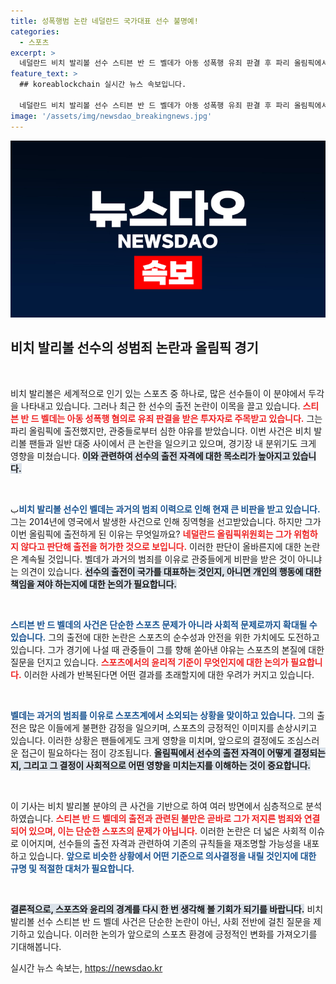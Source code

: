 ```yaml
---
title: 성폭행범 논란 네덜란드 국가대표 선수 불명예!
categories:
  - 스포츠
excerpt: >
  네덜란드 비치 발리볼 선수 스티븐 반 드 벨데가 아동 성폭행 유죄 판결 후 파리 올림픽에서 관중의 극심한 야유를 받으며 경기에 출전했다. 논란 속에서 올림픽 가치에 어긋난다는 목소리가 커지고 있다.
feature_text: >
  ## koreablockchain 실시간 뉴스 속보입니다.

  네덜란드 비치 발리볼 선수 스티븐 반 드 벨데가 아동 성폭행 유죄 판결 후 파리 올림픽에서 관중의 극심한 야유를 받으며 경기에 출전했다. 논란 속에서 올림픽 가치에 어긋난다는 목소리가 커지고 있다.
image: '/assets/img/newsdao_breakingnews.jpg'
---
```


<p><img src="/assets/img/newsdao_breakingnews.jpg" alt="koreablockchain 속보" /></p>

<h2 data-ke-size="size26">비치 발리볼 선수의 성범죄 논란과 올림픽 경기</h2>

<p data-ke-size="size16">&nbsp;</p>

<p>비치 발리볼은 세계적으로 인기 있는 스포츠 중 하나로, 많은 선수들이 이 분야에서 두각을 나타내고 있습니다. 그러나 최근 한 선수의 출전 논란이 이목을 끌고 있습니다. <b><span style="color: #ee2323;">스티븐 반 드 벨데는 아동 성폭행 혐의로 유죄 판결을 받은 투자자로 주목받고 있습니다.</span></b> 그는 파리 올림픽에 출전했지만, 관중들로부터 심한 야유를 받았습니다. 이번 사건은 비치 발리볼 팬들과 일반 대중 사이에서 큰 논란을 일으키고 있으며, 경기장 내 분위기도 크게 영향을 미쳤습니다. <b><span style="background-color: #21538527;">이와 관련하여 선수의 출전 자격에 대한 목소리가 높아지고 있습니다.</span></b></p>

<p data-ke-size="size16">&nbsp;</p>

<p>ب<b><span style="color: #1a5490;">비치 발리볼 선수인 벨데는 과거의 범죄 이력으로 인해 현재 큰 비판을 받고 있습니다.</span></b> 그는 2014년에 영국에서 발생한 사건으로 인해 징역형을 선고받았습니다. 하지만 그가 이번 올림픽에 출전하게 된 이유는 무엇일까요? <b><span style="color: #ee2323;">네덜란드 올림픽위원회는 그가 위험하지 않다고 판단해 출전을 허가한 것으로 보입니다.</span></b> 이러한 판단이 올바른지에 대한 논란은 계속될 것입니다. 벨데가 과거의 범죄를 이유로 관중들에게 비판을 받은 것이 아니냐는 의견이 있습니다. <b><span style="background-color: #21538527;">선수의 출전이 국가를 대표하는 것인지, 아니면 개인의 행동에 대한 책임을 져야 하는지에 대한 논의가 필요합니다.</span></b></p>

<p data-ke-size="size16">&nbsp;</p>

<p><b><span style="color: #1a5490;">스티븐 반 드 벨데의 사건은 단순한 스포츠 문제가 아니라 사회적 문제로까지 확대될 수 있습니다.</span></b> 그의 출전에 대한 논란은 스포츠의 순수성과 안전을 위한 가치에도 도전하고 있습니다. 그가 경기에 나설 때 관중들이 그를 향해 쏟아낸 야유는 스포츠의 본질에 대한 질문을 던지고 있습니다. <b><span style="color: #ee2323;">스포츠에서의 윤리적 기준이 무엇인지에 대한 논의가 필요합니다.</span></b> 이러한 사례가 반복된다면 어떤 결과를 초래할지에 대한 우려가 커지고 있습니다. </p>

<p data-ke-size="size16">&nbsp;</p>

<p><b><span style="color: #1a5490;">벨데는 과거의 범죄를 이유로 스포츠계에서 소외되는 상황을 맞이하고 있습니다.</span></b> 그의 출전은 많은 이들에게 불편한 감정을 일으키며, 스포츠의 긍정적인 이미지를 손상시키고 있습니다. 이러한 상황은 팬들에게도 크게 영향을 미치며, 앞으로의 결정에도 조심스러운 접근이 필요하다는 점이 강조됩니다. <b><span style="background-color: #21538527;">올림픽에서 선수의 출전 자격이 어떻게 결정되는지, 그리고 그 결정이 사회적으로 어떤 영향을 미치는지를 이해하는 것이 중요합니다.</span></b></p>

<p data-ke-size="size16">&nbsp;</p>

<p>이 기사는 비치 발리볼 분야의 큰 사건을 기반으로 하여 여러 방면에서 심층적으로 분석하였습니다. <b><span style="color: #ee2323;">스티븐 반 드 벨데의 출전과 관련된 불만은 곧바로 그가 저지른 범죄와 연결되어 있으며, 이는 단순한 스포츠의 문제가 아닙니다.</span></b> 이러한 논란은 더 넓은 사회적 이슈로 이어지며, 선수들의 출전 자격과 관련하여 기존의 규칙들을 재조명할 가능성을 내포하고 있습니다. <b><span style="color: #1a5490;">앞으로 비슷한 상황에서 어떤 기준으로 의사결정을 내릴 것인지에 대한 규명 및 적절한 대처가 필요합니다.</span></b></p>

<p data-ke-size="size16">&nbsp;</p>

<p><b><span style="background-color: #21538527;">결론적으로, 스포츠와 윤리의 경계를 다시 한 번 생각해 볼 기회가 되기를 바랍니다.</span></b> 비치 발리볼 선수 스티븐 반 드 벨데 사건은 단순한 논란이 아닌, 사회 전반에 걸친 질문을 제기하고 있습니다. 이러한 논의가 앞으로의 스포츠 환경에 긍정적인 변화를 가져오기를 기대해봅니다.</p>
실시간 뉴스 속보는, <a href="https://newsdao.kr" rel="dofollow">https://newsdao.kr</a>


